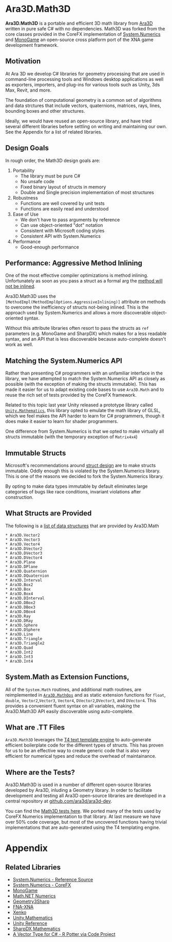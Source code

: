 # Ara3D.Math3D

**Ara3D.Math3D** is a portable and efficient 3D math library from [Ara3D](https://ara3d.com) written in pure safe C# 
with no dependencies. Math3D was forked from the core classes provided in the CoreFX implementation of 
[System.Numerics](https://github.com/dotnet/corefx/tree/master/src/System.Numerics.Vectors/src/System/Numerics) and 
[MonoGame](https://github.com/MonoGame/MonoGame) an open-source cross platform port of the XNA game development 
framework. 

## Motivation 

At Ara 3D we develop C# libraries for geometry processing that are used in command-line processing tools and Windows
desktop applications as well as exporters, importers, and plug-ins for various tools such as Unity, 3ds Max, Revit, 
and more. 

The foundation of computational geometry is a common set of algorithms and data strctures that include vectors,
quaternions, matrices, rays, lines, bounding boxes and other structures. 

Ideally, we would have reused an open-source library, and have tried several different libraries before 
settling on writing and maintaining our own. See the Appendix for a list of related libraries. 

## Design Goals 

In rough order, the Math3D design goals are:

1. Portability
	* The library must be pure C# 
	* No unsafe code 
	* Fixed binary layout of structs in memory
	* Double and Single precision implementation of most structures 
2. Robustness
	* Functions are well covered by unit tests 
	* Functions are easily read and understood 
3. Ease of Use
	* We don't have to pass arguments by reference
	* Can use object-oriented "dot" notation
	* Consistent with Microsoft coding styles
	* Consistent API with System.Numerics
4. Performance 
	* Good-enough performance 

## Performance: Aggressive Method Inlining

One of the most effective compiler optimizations is method inlining. Unfortunately as soon as you pass a struct 
as a formal arg the [method will not be inlined](https://stackoverflow.com/a/55432110/184528).

Ara3D.Math3D uses the `[MethodImpl(MethodImplOptions.AggressiveInlining)]` attribute on methods to overcome the 
inefficiency of structs not-being inlined. This is the approach used by System.Numerics and allows
a more discoverable object-oriented syntax.

Without this attribute libraries often resort to pass the structs as `ref` parameters (e.g. MonoGame and SharpDX)
which makes for a less readable syntax, and an API that is less discoverable because auto-complete doesn't work 
as well.

## Matching the System.Numerics API

Rather than presenting C# programmers with an unfamiliar interface in the library, we have attempted to 
match the System.Numerics API as closely as possible (with the exception of making the structs immutable). 
This has made it easier for us to adapt existing code bases to use `Ara3D.Math` and to reuse the rich 
set of tests provided by the CoreFX framework. 

Related to this topic last year Unity released a prototype library called [`Unity.Mathematics`](https://github.com/Unity-Technologies/Unity.Mathematics),
this library opted to emulate the math library of GLSL, which we feel makes the API harder to learn 
for C# programmers, though it does make it easier to learn for shader programmers. 

One difference from System.Numerics is that we opted to make virtually all structs immutable (with the 
temporary exception of `Matrix4x4`)

## Immutable Structs

Microsoft's recommendations around [struct design](https://docs.microsoft.com/en-us/dotnet/standard/design-guidelines/struct)
are to make structs immutable. Oddly enough this is violated by the System.Numerics library. This is one of the reasons 
we decided to fork the System.Numerics library. 

By opting to make data types immutable by default eliminates large categories of bugs like race conditions, 
invariant violations after construction. 

## What Structs are Provided

The following is a [list of data structures](https://github.com/ara3d/Math3D/blob/master/Structs.cs) that are provided by Ara3D.Math

	* Ara3D.Vector2
	* Ara3D.Vector3
	* Ara3D.Vector4	
	* Ara3D.DVector2
	* Ara3D.DVector3
	* Ara3D.DVector4
	* Ara3D.Plane
	* Ara3D.DPlane
	* Ara3D.Quaternion
	* Ara3D.DQuaternion
	* Ara3D.Interval
	* Ara3D.Box2
	* Ara3D.Box
	* Ara3D.Box4
	* Ara3D.DInterval
	* Ara3D.DBox2
	* Ara3D.DBox3
	* Ara3D.DBox4
	* Ara3D.Ray
	* Ara3D.DRay
	* Ara3D.Sphere
	* Ara3D.DSphere
	* Ara3D.Line
	* Ara3D.Triangle
	* Ara3D.Triangle2
	* Ara3D.Quad
	* Ara3D.Int2
	* Ara3D.Int3
	* Ara3D.Int4

## System.Math as Extension Functions, 

All of the `System.Math` routines, and additional math routines, are reimplemented in [`Ara3D.MathOps`](https://github.com/ara3d/Math3D/blob/master/MathOps.cs) 
and as 
static extension functions for `float`, `double`, `Vector2`,`Vector3`, `Vector4`, `DVector2`,`DVector3`, 
and `DVector4`. This provides a convenient fluent syntax on all variables, making the Ara3D.Math3D API
easily discoverable using auto-complete.

## What are .TT Files

`Ara3D.Math3D` leverages the [T4 text template engine](https://docs.microsoft.com/en-us/visualstudio/modeling/code-generation-and-t4-text-templates?view=vs-2017) 
to auto-generate efficient boilerplate code for the different types of 
structs. This has proven for us to be an effective way to create generic code that is also very efficient for numerical types and 
reduce the overhead of maintainance.  

## Where are the Tests? 

Ara3D.Math3D is used in a number of different open-source libraries developed by Ara3D, inluding a Geometry library.
In order to facilitate development and testing all Ara3D open-source libraries are developed in a central 
repository at [github.com/ara3d/ara3d-dev](https://github.com/ara3d/ara3d-dev). 

You can find the [Math3D tests here](https://github.com/ara3d/ara3d-dev/tree/master/dotnet/Tests). We 
ported many of the tests used by CoreFX Numerics implementation to that library. At last measure we have over 50% 
code coverage, but most of the uncovered functions having trivial implementations that are auto-generated using 
the T4 templating engine. 

# Appendix 

## Related Libraries 

* [System.Numerics - Reference Source](https://referencesource.microsoft.com/#System.Numerics,namespaces)
* [System.Numerics - CoreFX](https://github.com/dotnet/corefx/tree/master/src/System.Numerics.Vectors/src/System/Numerics)
* [MonoGame](https://github.com/MonoGame/MonoGame)
* [Math.NET Numerics](https://github.com/mathnet/mathnet-numerics)
* [Geometry3Sharp](https://github.com/gradientspace/geometry3Sharp)
* [FNA-XNA](https://github.com/FNA-XNA/FNA/tree/master/src)
* [Xenko](https://github.com/xenko3d/xenko/blob/master/sources/core/Xenko.Core.Mathematics)
* [Unity.Mathematics](https://github.com/Unity-Technologies/Unity.Mathematics)
* [Unity Reference](https://github.com/Unity-Technologies/UnityCsReference/tree/master/Runtime/Export)
* [SharpDX Mathematics](https://github.com/sharpdx/SharpDX/tree/master/Source/SharpDX.Mathematics)
* [A Vector Type for C# - R Potter via Code Project](https://www.codeproject.com/Articles/17425/A-Vector-Type-for-C)

